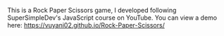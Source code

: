 This is a Rock Paper Scissors game, I developed following SuperSimpleDev's JavaScript course on YouTube.
You can view a demo here: https://vuyani02.github.io/Rock-Paper-Scissors/
